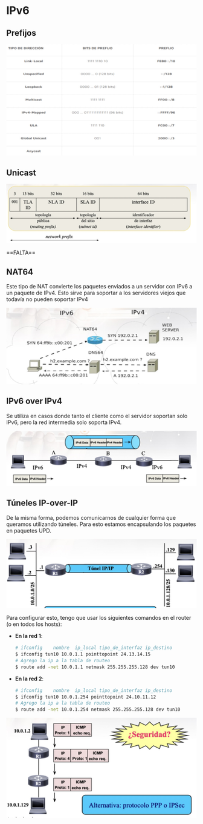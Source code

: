 # IPv6

## Prefijos

<img src="Resources/08 - IPv6/Screen Shot 2022-04-22 at 17.07.50.jpg" alt="Screen Shot 2022-04-22 at 17.07.50" style="zoom:50%;" />

## Unicast

<img src="Resources/08 - IPv6/Screen Shot 2022-04-22 at 17.16.17.jpg" alt="Screen Shot 2022-04-22 at 17.16.17" style="zoom:50%;" />

==FALTA==

## NAT64

Este tipo de NAT convierte los paquetes enviados a un servidor con IPv6 a un paquete de IPv4. Esto sirve para soportar a los servidores viejos que todavía no pueden soportar IPv4

<img src="Resources/08 - IPv6/Screen Shot 2022-04-22 at 17.32.12.jpg" alt="Screen Shot 2022-04-22 at 17.32.12" style="zoom:50%;" />

## IPv6 over IPv4

Se utiliza en casos donde tanto el cliente como el servidor soportan solo IPv6, pero la red intermedia solo soporta IPv4.

<img src="Resources/08 - IPv6/Screen Shot 2022-04-22 at 17.54.40.jpg" alt="Screen Shot 2022-04-22 at 17.54.40" style="zoom:50%;" />

## Túneles IP-over-IP

De la misma forma, podemos comunicarnos de cualquier forma que queramos utilizando túneles. Para esto estamos encapsulando los paquetes en paquetes UPD.

<img src="Resources/08 - IPv6/Screen Shot 2022-04-22 at 17.58.44.jpg" alt="Screen Shot 2022-04-22 at 17.58.44" style="zoom:50%;" />

Para configurar esto, tengo que usar los siguientes comandos en el router (o en todos los hosts):

- **En la red 1**:

  ```bash
  # ifconfig	nombre	ip_local tipo_de_interfaz ip_destino
  $ ifconfig tun10 10.0.1.1 pointtopoint 24.13.14.15
  # Agrego la ip a la tabla de routeo
  $ route add -net 10.0.1.1 netmask 255.255.255.128 dev tun10
  ```

- **En la red 2**:

  ```bash
  # ifconfig	nombre	ip_local tipo_de_interfaz ip_destino
  $ ifconfig tun10 10.0.1.254 pointtopoint 24.10.11.12
  # Agrego la ip a la tabla de routeo
  $ route add -net 10.0.1.254 netmask 255.255.255.128 dev tun10
  ```

<img src="Resources/08 - IPv6/Screen Shot 2022-04-22 at 18.04.51.jpg" alt="Screen Shot 2022-04-22 at 18.04.51" style="zoom:50%;" />


